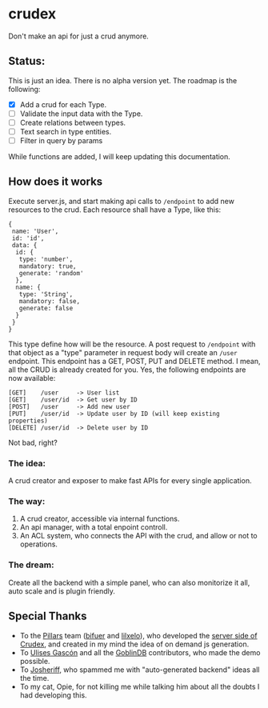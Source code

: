 # crudex
Don't make an api for just a crud anymore.

## Status:
This is just an idea. There is no alpha version yet. The roadmap is the following:

- [x] Add a crud for each Type.
- [ ] Validate the input data with the Type.
- [ ] Create relations between types.
- [ ] Text search in type entities.
- [ ] Filter in query by params

While functions are added, I will keep updating this documentation.

## How does it works

Execute server.js, and start making api calls to `/endpoint` to add new resources to the crud. Each resource shall have a Type, like this:

```
{
 name: 'User',
 id: 'id',
 data: {
  id: {
   type: 'number',
   mandatory: true,
   generate: 'random'
  },
  name: {
   type: 'String',
   mandatory: false,
   generate: false
  }
 }
}
```

This type define how will be the resource. A post request to `/endpoint` with that object as a "type" parameter in request body will create an `/user` endpoint. This endpoint has a GET, POST, PUT and DELETE method. I mean, all the CRUD is already created for you. Yes, the following endpoints are now available:

```
[GET]    /user     -> User list
[GET]    /user/id  -> Get user by ID
[POST]   /user     -> Add new user
[PUT]    /user/id  -> Update user by ID (will keep existing properties)
[DELETE] /user/id  -> Delete user by ID
```
Not bad, right? 

### The idea: 
A crud creator and exposer to make fast APIs for every single application. 

### The way: 
1. A crud creator, accessible via internal functions. 
2. An api manager, with a total enpoint controll. 
3. An ACL system, who connects the API with the crud, and allow or not to operations.

### The dream:
Create all the backend with a simple panel, who can also monitorize it all, auto scale and is plugin friendly.

## Special Thanks

 - To the [Pillars](https://github.com/pillarsjs) team ([bifuer](https://github.com/bifuer) and [lilxelo](https://github.com/lilxelo)), who developed the [server side of Crudex](https://github.com/pillarsjs/pillars), and created in my mind the idea of on demand js generation.
 - To [Ulises Gascón](https://github.com/ulisesgascon) and all the [GoblinDB](https://github.com/GoblinDBRocks) contributors, who made the demo possible.
 - To [Josheriff](https://github.com/josheriff), who spammed me with "auto-generated backend" ideas all the time.
 - To my cat, Opie, for not killing me while talking him about all the doubts I had developing this.
